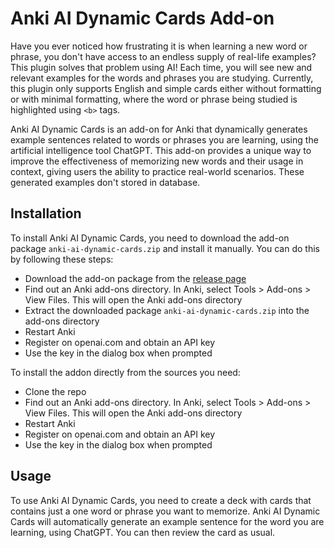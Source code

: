 # Anki AI Dynamic Cards Add-on

Have you ever noticed how frustrating it is when learning a new word or phrase, you don't have access to an endless supply of real-life examples? This plugin solves that problem using AI! Each time, you will see new and relevant examples for the words and phrases you are studying. Currently, this plugin only supports English and simple cards either without formatting or with minimal formatting, where the word or phrase being studied is highlighted using `<b>` tags.

Anki AI Dynamic Cards is an add-on for Anki that dynamically generates example sentences related to words or phrases you are learning, using the artificial intelligence tool ChatGPT. This add-on provides a unique way to improve the effectiveness of memorizing new words and their usage in context, giving users the ability to practice real-world scenarios. These generated examples don't stored in database.

## Installation
To install Anki AI Dynamic Cards, you need to download the add-on package `anki-ai-dynamic-cards.zip` and install it manually. You can do this by following these steps:
- Download the add-on package from the [release page](https://github.com/AleksandrFurmenkovOfficial/anki-ai-dynamic-cards/releases/tag/v3)
- Find out an Anki add-ons directory. In Anki, select Tools > Add-ons > View Files. This will open the Anki add-ons directory
- Extract the downloaded package `anki-ai-dynamic-cards.zip` into the add-ons directory
- Restart Anki
- Register on openai.com and obtain an API key
- Use the key in the dialog box when prompted

To install the addon directly from the sources you need:
- Clone the repo
- Find out an Anki add-ons directory. In Anki, select Tools > Add-ons > View Files. This will open the Anki add-ons directory
- Restart Anki
- Register on openai.com and obtain an API key
- Use the key in the dialog box when prompted

## Usage
To use Anki AI Dynamic Cards, you need to create a deck with cards that contains just a one word or phrase you want to memorize. Anki AI Dynamic Cards will automatically generate an example sentence for the word you are learning, using ChatGPT. You can then review the card as usual.
